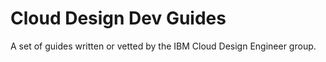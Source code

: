 # Cloud Design Dev Guides

A set of guides written or vetted by the IBM Cloud Design Engineer group. 
